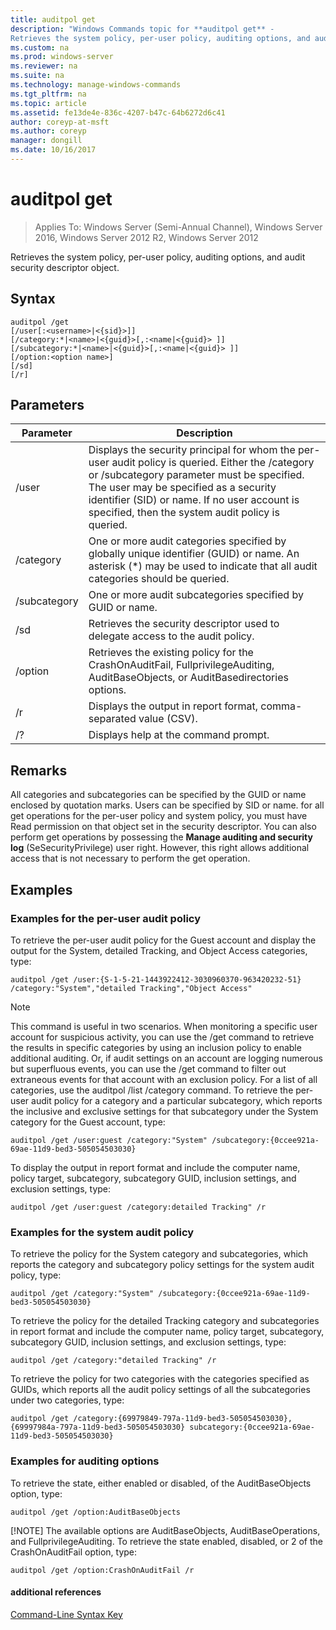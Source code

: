 ```yaml
---
title: auditpol get
description: "Windows Commands topic for **auditpol get** - 
Retrieves the system policy, per-user policy, auditing options, and audit security descriptor object."
ms.custom: na
ms.prod: windows-server
ms.reviewer: na
ms.suite: na
ms.technology: manage-windows-commands
ms.tgt_pltfrm: na
ms.topic: article
ms.assetid: fe13de4e-836c-4207-b47c-64b6272d6c41
author: coreyp-at-msft
ms.author: coreyp
manager: dongill
ms.date: 10/16/2017
---
```

# auditpol get

>Applies To: Windows Server (Semi-Annual Channel), Windows Server 2016, Windows Server 2012 R2, Windows Server 2012

Retrieves the system policy, per-user policy, auditing options, and audit security descriptor object.

## Syntax
```
auditpol /get 
[/user[:<username>|<{sid}>]]
[/category:*|<name>|<{guid}>[,:<name|<{guid}> ]]
[/subcategory:*|<name>|<{guid}>[,:<name|<{guid}> ]]
[/option:<option name>]
[/sd]
[/r]
```
## Parameters

|  Parameter   |                                                                                                                                         Description                                                                                                                                          |
|--------------|----------------------------------------------------------------------------------------------------------------------------------------------------------------------------------------------------------------------------------------------------------------------------------------------|
|    /user     | Displays the security principal for whom the per-user audit policy is queried. Either the /category or /subcategory parameter must be specified. The user may be specified as a security identifier (SID) or name. If no user account is specified, then the system audit policy is queried. |
|  /category   |                                                          One or more audit categories specified by globally unique identifier (GUID) or name. An asterisk (\*) may be used to indicate that all audit categories should be queried.                                                          |
| /subcategory |                                                                                                                  One or more audit subcategories specified by GUID or name.                                                                                                                  |
|     /sd      |                                                                                                        Retrieves the security descriptor used to delegate access to the audit policy.                                                                                                        |
|   /option    |                                                                              Retrieves the existing policy for the CrashOnAuditFail, FullprivilegeAuditing, AuditBaseObjects, or AuditBasedirectories options.                                                                               |
|      /r      |                                                                                                              Displays the output in report format, comma-separated value (CSV).                                                                                                              |
|      /?      |                                                                                                                             Displays help at the command prompt.                                                                                                                             |

## Remarks
All categories and subcategories can be specified by the GUID or name enclosed by quotation marks. Users can be specified by SID or name.
for all get operations for the per-user policy and system policy, you must have Read permission on that object set in the security descriptor. You can also perform get operations by possessing the **Manage auditing and security log** (SeSecurityPrivilege) user right. However, this right allows additional access that is not necessary to perform the get operation.
## <a name="BKMK_examples"></a>Examples
### Examples for the per-user audit policy
To retrieve the per-user audit policy for the Guest account and display the output for the System, detailed Tracking, and Object Access categories, type:
```
auditpol /get /user:{S-1-5-21-1443922412-3030960370-963420232-51} /category:"System","detailed Tracking","Object Access"
```
> [!NOTE]
> This command is useful in two scenarios. When monitoring a specific user account for suspicious activity, you can use the /get command to retrieve the results in specific categories by using an inclusion policy to enable additional auditing. Or, if audit settings on an account are logging numerous but superfluous events, you can use the /get command to filter out extraneous events for that account with an exclusion policy. For a list of all categories, use the auditpol /list /category command.
> To retrieve the per-user audit policy for a category and a particular subcategory, which reports the inclusive and exclusive settings for that subcategory under the System category for the Guest account, type:
> ```
> auditpol /get /user:guest /category:"System" /subcategory:{0ccee921a-69ae-11d9-bed3-505054503030}
> ```
> To display the output in report format and include the computer name, policy target, subcategory, subcategory GUID, inclusion settings, and exclusion settings, type:
> ```
> auditpol /get /user:guest /category:detailed Tracking" /r
> ```
> ### Examples for the system audit policy
> To retrieve the policy for the System category and subcategories, which reports the category and subcategory policy settings for the system audit policy, type:
> ```
> auditpol /get /category:"System" /subcategory:{0ccee921a-69ae-11d9-bed3-505054503030}
> ```
> To retrieve the policy for the detailed Tracking category and subcategories in report format and include the computer name, policy target, subcategory, subcategory GUID, inclusion settings, and exclusion settings, type:
> ```
> auditpol /get /category:"detailed Tracking" /r
> ```
> To retrieve the policy for two categories with the categories specified as GUIDs, which reports all the audit policy settings of all the subcategories under two categories, type:
> ```
> auditpol /get /category:{69979849-797a-11d9-bed3-505054503030},{69997984a-797a-11d9-bed3-505054503030} subcategory:{0ccee921a-69ae-11d9-bed3-505054503030}
> ```
> ### Examples for auditing options
> To retrieve the state, either enabled or disabled, of the AuditBaseObjects option, type:
> ```
> auditpol /get /option:AuditBaseObjects
> ```
> [!NOTE]
> The available options are AuditBaseObjects, AuditBaseOperations, and FullprivilegeAuditing.
> To retrieve the state enabled, disabled, or 2 of the CrashOnAuditFail option, type:
> ```
> auditpol /get /option:CrashOnAuditFail /r
> ```
> #### additional references
> [Command-Line Syntax Key](command-line-syntax-key.md)
